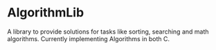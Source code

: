 # AlgorithmLib

A library to provide solutions for tasks like sorting, searching and math algorithms.
Currently implementing Algorithms in both C.

